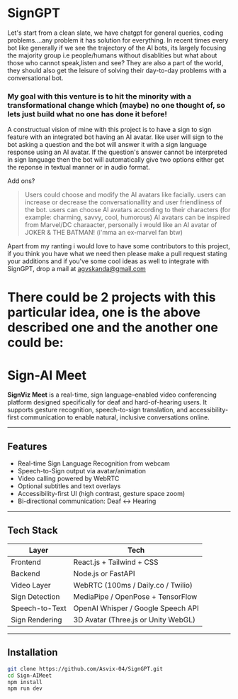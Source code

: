 # SignGPT

Let's start from a clean slate, we have chatgpt for general queries, coding problems....any problem it has solution for everything. In recent times every bot like generally if we see the trajectory of the AI bots, its largely focusing the majority group i.e people/humans without disablities but what about those who cannot speak,listen and see? They are also a part of the world, they should also get the leisure of solving their day-to-day problems with a conversational bot.

### My goal with this venture is to hit the minority with a transformational change which (maybe) no one thought of, so lets just build what no one has done it before!

A constructual vision of mine with this project is to have a sign to sign feature with an integrated bot having an AI avatar. like user will sign to the bot asking a question and the bot will answer it with a sign language response using an AI avatar. If the question's answer cannot be interpreted in sign language then the bot will automatically give two options either get the reponse in textual manner or in audio format.

Add ons?

> Users could choose and modify the AI avatars like facially.
> users can increase or decrease the conversationallity and user friendliness of the bot.
> users can choose AI avatars according to their characters (for example: charming, savvy, cool, humorous)
> AI avatars can be inspired from Marvel/DC charaacter, personally i would like an AI avatar of JOKER & THE BATMAN! (i'mma an ex-marvel fan btw)

Apart from my ranting i would love to have some contributors to this project, if you think you have what we need then please make a pull request stating your additions and if you've some cool ideas as well to integrate with SignGPT, drop a mail at agvskanda@gmail.com


# There could be 2 projects with this particular idea, one is the above described one and the another one could be:



# Sign-AI Meet

**SignViz Meet** is a real-time, sign language–enabled video conferencing platform designed specifically for deaf and hard-of-hearing users. It supports gesture recognition, speech-to-sign translation, and accessibility-first communication to enable natural, inclusive conversations online. 

---

## Features

- Real-time Sign Language Recognition from webcam
- Speech-to-Sign output via avatar/animation
- Video calling powered by WebRTC
- Optional subtitles and text overlays
- Accessibility-first UI (high contrast, gesture space zoom)
- Bi-directional communication: Deaf ↔ Hearing

---

## Tech Stack

| Layer           | Tech                                     |
|----------------|------------------------------------------|
| Frontend        | React.js + Tailwind + CSS                |
| Backend         | Node.js or FastAPI                       |
| Video Layer     | WebRTC (100ms / Daily.co / Twilio)       |
| Sign Detection  | MediaPipe / OpenPose + TensorFlow        |
| Speech-to-Text  | OpenAI Whisper / Google Speech API       |
| Sign Rendering  | 3D Avatar (Three.js or Unity WebGL)      |

---

## Installation

```bash
git clone https://github.com/Asvix-04/SignGPT.git
cd Sign-AIMeet
npm install
npm run dev
